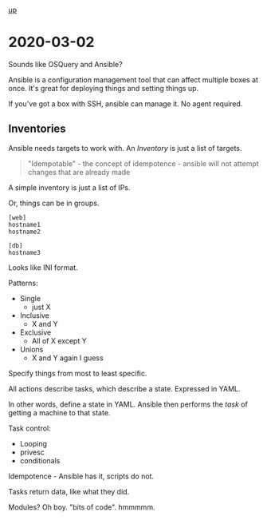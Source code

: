 [up](./index.md)

# 2020-03-02

Sounds like OSQuery and Ansible?

Ansible is a configuration management tool that can affect multiple boxes at once. It's great for deploying things and setting things up.

If you've got a box with SSH, ansible can manage it. No agent required.

## Inventories

Ansible needs targets to work with. An *Inventory* is just a list of targets.

> "Idempotable" - the concept of idempotence - ansible will not attempt changes that are already made

A simple inventory is just a list of IPs.

Or, things can be in groups.

```
[web]
hostname1
hostname2

[db]
hostname3
```

Looks like INI format.

Patterns:

- Single
	- just X
- Inclusive
	- X and Y
- Exclusive
	- All of X except Y
- Unions
	- X and Y again I guess

Specify things from most to least specific.

All actions describe tasks, which describe a state. Expressed in YAML.

In other words, define a state in YAML. Ansible then performs the *task* of getting a machine to that state.

Task control:

- Looping
- privesc
- conditionals

Idempotence - Ansible has it, scripts do not.

Tasks return data, like what they did.

Modules? Oh boy. "bits of code". hmmmmm.
